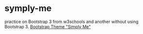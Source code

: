 # symply-me
practice on Bootstrap 3 from w3schools and another without using Bootstrap 3.
[Bootstrap Theme "Simply Me"](https://www.w3schools.com/bootstrap/bootstrap_theme_me.asp)
